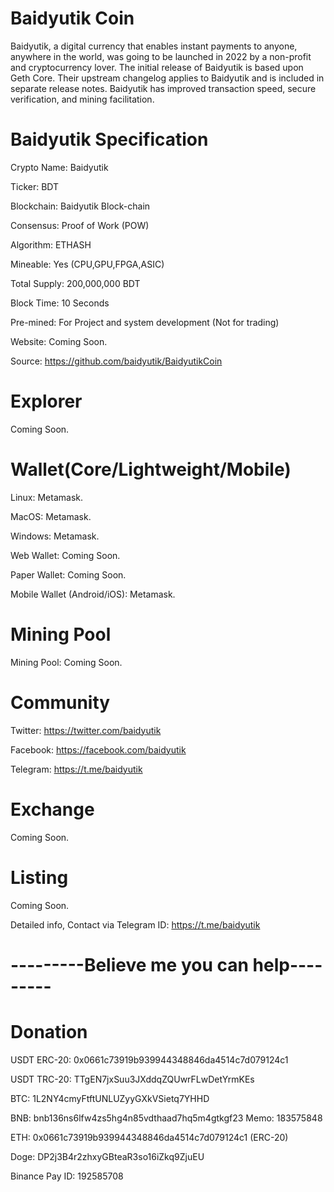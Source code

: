 # Baidyutik Coin
Baidyutik, a digital currency that enables instant payments to anyone, anywhere in the world, was going to be launched in 2022 by a non-profit and cryptocurrency lover. The initial release of Baidyutik is based upon Geth Core. Their upstream changelog applies to Baidyutik and is included in separate release notes. Baidyutik has improved transaction speed, secure verification, and mining facilitation.

# Baidyutik Specification	
Crypto Name:	Baidyutik

Ticker:	 BDT

Blockchain:	Baidyutik Block-chain

Consensus:	Proof of Work (POW)

Algorithm:	ETHASH

Mineable: Yes (CPU,GPU,FPGA,ASIC)

Total Supply:	200,000,000 BDT

Block Time:	10 Seconds

Pre-mined:	For Project and system development (Not for trading)

Website:	Coming Soon.

Source:	https://github.com/baidyutik/BaidyutikCoin

# Explorer
Coming Soon.

# Wallet(Core/Lightweight/Mobile)	
Linux:	Metamask.

MacOS:	Metamask.

Windows:	 Metamask.

Web Wallet:	Coming Soon.

Paper Wallet:	Coming Soon.

Mobile Wallet (Android/iOS):	Metamask.

# Mining Pool	
Mining Pool:	Coming Soon.

# Community	
Twitter:	https://twitter.com/baidyutik

Facebook:	https://facebook.com/baidyutik

Telegram:	https://t.me/baidyutik

# Exchange	
Coming Soon.

# Listing
Coming Soon.

Detailed info, Contact via Telegram ID: https://t.me/baidyutik

# ---------Believe me you can help---------

# Donation
USDT ERC-20: 0x0661c73919b939944348846da4514c7d079124c1

USDT TRC-20: TTgEN7jxSuu3JXddqZQUwrFLwDetYrmKEs

BTC: 1L2NY4cmyFtftUNLUZyyGXkVSietq7YHHD

BNB: bnb136ns6lfw4zs5hg4n85vdthaad7hq5m4gtkgf23 Memo: 183575848

ETH: 0x0661c73919b939944348846da4514c7d079124c1 (ERC-20)

Doge: DP2j3B4r2zhxyGBteaR3so16iZkq9ZjuEU

Binance Pay ID: 192585708
